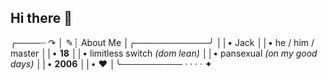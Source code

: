 ## Hi there 👋

╭────┈ ↷
│ ✎┊ About Me
│╭────────────╯
││• Jack
││• he / him / master
││• **18**
││• limitless switch *(dom lean)*
││• pansexual *(on my good days)*
││• **2006**
││• ❤
│╰────────── · · · · ✦
